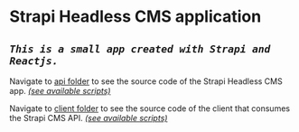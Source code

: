 # Strapi Headless CMS application

## _`This is a small app created with Strapi and Reactjs.`_

Navigate to [api folder](https://github.com/jseb2520/simple-strapi-demo/tree/master/api) to see the source code of the Strapi Headless CMS app. [_(see available scripts)_](https://github.com/jseb2520/simple-strapi-demo/blob/master/api/README.md) </br>

Navigate to [client folder](https://github.com/jseb2520/simple-strapi-demo/tree/master/client) to see the source code of the client that consumes the Strapi CMS API. [_(see available scripts)_](https://github.com/jseb2520/simple-strapi-demo/tree/master/client)
